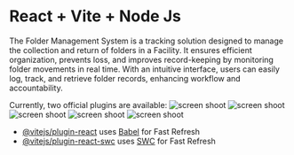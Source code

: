 # React + Vite + Node Js

The Folder Management System is a tracking solution designed to manage the collection and return of folders in a Facility. It ensures efficient organization, prevents loss, and improves record-keeping by monitoring folder movements in real time. With an intuitive interface, users can easily log, track, and retrieve folder records, enhancing workflow and accountability.

Currently, two official plugins are available:
![screen shoot](https://github.com/Orlitech/BOFMIS/blob/master/src/assets/screenshot%20front%20end%20.png)
![screen shoot](https://github.com/Orlitech/BOFMIS/blob/master/src/assets/Screenshot%202025-02-19%20195328.png)
![screen shoot](https://github.com/Orlitech/BOFMIS/blob/master/src/assets/Screenshot%202025-02-19%20195430.png)
![screen shoot](https://github.com/Orlitech/BOFMIS/blob/master/src/assets/Screenshot%202025-02-19%20195450.png)
![screen shoot](https://github.com/Orlitech/BOFMIS/blob/master/src/assets/Screenshot%202025-02-19%20195606.png)
- [@vitejs/plugin-react](https://github.com/vitejs/vite-plugin-react/blob/main/packages/plugin-react/README.md) uses [Babel](https://babeljs.io/) for Fast Refresh
- [@vitejs/plugin-react-swc](https://github.com/vitejs/vite-plugin-react-swc) uses [SWC](https://swc.rs/) for Fast Refresh
